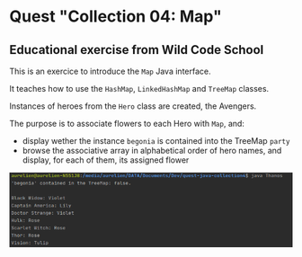 # Quest "Collection 04: Map"

## Educational exercise from Wild Code School

This is an exercice to introduce the <code>Map</code> Java interface.

It teaches how to use the <code>HashMap</code>, <code>LinkedHashMap</code> and <code>TreeMap</code> classes.

Instances of heroes from the <code>Hero</code> class are created, the Avengers.

The purpose is to associate flowers to each Hero with `Map`, and:
- display wether the instance `begonia` is contained into the TreeMap `party`
- browse the associative array in alphabetical order of hero names, and display, for each of them, its assigned flower

![screen capture](https://github.com/0reldev/quest-java-collection4/blob/master/screen-capture.png)
